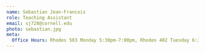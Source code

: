 ```yaml
---
name: Sebastian Jean-Francois
role: Teaching Assistant
email: sj728@cornell.edu
photo: sebastian.jpg
meta:
  Office Hours: Rhodes 503 Monday 5:30pm-7:00pm, Rhodes 402 Tuesday 6:30pm-7:00pm
---
```

